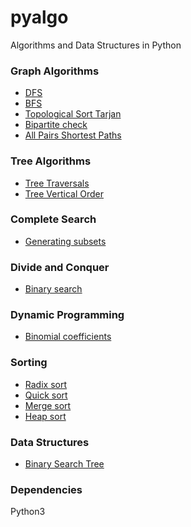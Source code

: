 # pyalgo
Algorithms and Data Structures in Python

### Graph Algorithms

* [DFS](./graphs/DFS.py)
* [BFS](./graphs/BFS.py)
* [Topological Sort Tarjan](./graphs/topological_sort.py)  
* [Bipartite check](./graphs/bipartite_check.py)  
* [All Pairs Shortest Paths](./graphs/apsp_floyd_warshall.py) 

### Tree Algorithms

* [Tree Traversals](./trees/tree_traversal.py)  
* [Tree Vertical Order](./trees/tree_vertical_order.py)  

### Complete Search

* [Generating subsets](./complete_search/subset_gen.py)  

### Divide and Conquer

* [Binary search](./divide_and_conquer/binary_search.py)  

### Dynamic Programming

* [Binomial coefficients](./dynamic_programming/binomial_coeffs.py)  

### Sorting  

* [Radix sort](./sorting/radix_sort.py)  
* [Quick sort](./sorting/quick_sort.py)
* [Merge sort](./sorting/merge_sort.py)
* [Heap sort](./sorting/heap_sort.py)  

### Data Structures

* [Binary Search Tree](./data_structures/bst.py)  

### Dependencies

Python3